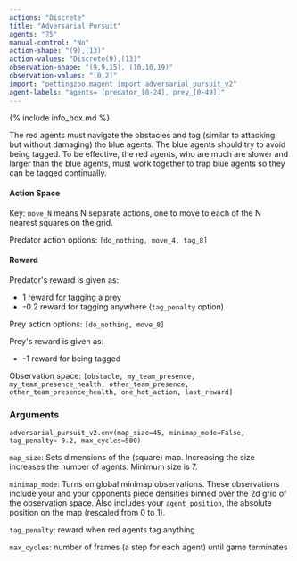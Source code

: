 ```yaml
---
actions: "Discrete"
title: "Adversarial Pursuit"
agents: "75"
manual-control: "No"
action-shape: "(9),(13)"
action-values: "Discrete(9),(13)"
observation-shape: "(9,9,15), (10,10,19)"
observation-values: "[0,2]"
import: "pettingzoo.magent import adversarial_pursuit_v2"
agent-labels: "agents= [predator_[0-24], prey_[0-49]]"
---
```


{% include info_box.md %}

The red agents must navigate the obstacles and tag (similar to attacking, but without damaging) the blue agents. The blue agents should try to avoid being tagged. To be effective, the red agents, who are much are slower and larger than the blue agents, must work together to trap blue agents so they can be tagged continually.

#### Action Space

Key: `move_N` means N separate actions, one to move to each of the N nearest squares on the grid.

Predator action options: `[do_nothing, move_4, tag_8]`

#### Reward

Predator's reward is given as:

* 1 reward for tagging a prey
* -0.2 reward for tagging anywhere (`tag_penalty` option)

Prey action options: `[do_nothing, move_8]`

Prey's reward is given as:

* -1 reward for being tagged

Observation space: `[obstacle, my_team_presence, my_team_presence_health, other_team_presence, other_team_presence_health, one_hot_action, last_reward]`

### Arguments

```
adversarial_pursuit_v2.env(map_size=45, minimap_mode=False, tag_penalty=-0.2, max_cycles=500)
```

`map_size`: Sets dimensions of the (square) map. Increasing the size increases the number of agents. Minimum size is 7.

`minimap_mode`: Turns on global minimap observations. These observations include your and your opponents piece densities binned over the 2d grid of the observation space. Also includes your `agent_position`, the absolute position on the map (rescaled from 0 to 1).

`tag_penalty`:  reward when red agents tag anything

`max_cycles`:  number of frames (a step for each agent) until game terminates
